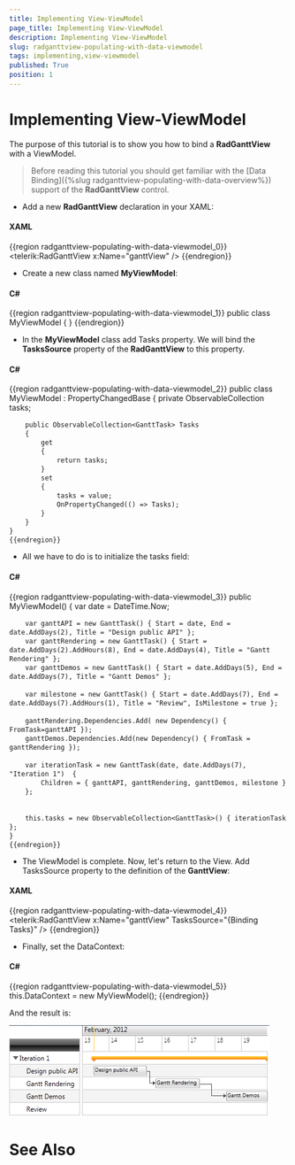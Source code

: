 ```yaml
---
title: Implementing View-ViewModel
page_title: Implementing View-ViewModel
description: Implementing View-ViewModel
slug: radganttview-populating-with-data-viewmodel
tags: implementing,view-viewmodel
published: True
position: 1
---
```


# Implementing View-ViewModel



The purpose of this tutorial is to show you how to bind a __RadGanttView__ with a ViewModel.

>Before reading this tutorial you should get familiar with the [Data Binding]({%slug radganttview-populating-with-data-overview%}) support of the __RadGanttView__ control. 
      

* Add a new __RadGanttView__ declaration in your XAML:
      	

#### __XAML__

{{region radganttview-populating-with-data-viewmodel_0}}
	<telerik:RadGanttView x:Name="ganttView" />	
	{{endregion}}



* Create a new class named __MyViewModel__:
      	

#### __C#__

{{region radganttview-populating-with-data-viewmodel_1}}
	public class MyViewModel
	{
	}
	{{endregion}}



* In the __MyViewModel__ class add Tasks property. We will bind the __TasksSource__ property of the __RadGanttView__ to this property. 
      	

#### __C#__

{{region radganttview-populating-with-data-viewmodel_2}}
	public class MyViewModel : PropertyChangedBase
	{
		private ObservableCollection<GanttTask> tasks;
	
		public ObservableCollection<GanttTask> Tasks
		{
			get
			{
				return tasks;
			}
			set
			{
				tasks = value;
				OnPropertyChanged(() => Tasks);
			}
		}
	}
	{{endregion}}



* All we have to do is to initialize the tasks field: 
      	

#### __C#__

{{region radganttview-populating-with-data-viewmodel_3}}
	public MyViewModel()
	{
		var date = DateTime.Now;
				
		var ganttAPI = new GanttTask() { Start = date, End = date.AddDays(2), Title = "Design public API" };
		var ganttRendering = new GanttTask() { Start = date.AddDays(2).AddHours(8), End = date.AddDays(4), Title = "Gantt Rendering" };
		var ganttDemos = new GanttTask() { Start = date.AddDays(5), End = date.AddDays(7), Title = "Gantt Demos" };
	
		var milestone = new GanttTask() { Start = date.AddDays(7), End = date.AddDays(7).AddHours(1), Title = "Review", IsMilestone = true };
	
		ganttRendering.Dependencies.Add( new Dependency() { FromTask=ganttAPI });
		ganttDemos.Dependencies.Add(new Dependency() { FromTask = ganttRendering });
	
		var iterationTask = new GanttTask(date, date.AddDays(7), "Iteration 1")  {
			Children = { ganttAPI, ganttRendering, ganttDemos, milestone }
		};
				
	
		this.tasks = new ObservableCollection<GanttTask>() { iterationTask };
	}
	{{endregion}}



* The ViewModel is complete. Now, let's return to the View. Add TasksSource property to the definition of the __GanttView__:
      	

#### __XAML__

{{region radganttview-populating-with-data-viewmodel_4}}
	<telerik:RadGanttView x:Name="ganttView" TasksSource="{Binding Tasks}"  />
	{{endregion}}



* Finally, set the DataContext: 
      	

#### __C#__

{{region radganttview-populating-with-data-viewmodel_5}}
	this.DataContext = new MyViewModel();
	{{endregion}}



And the result is:

![ganttview viewmodel](images/ganttview_viewmodel.png)

# See Also
